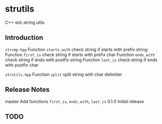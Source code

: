 # strutils

C++ std::string utils

## Introduction

`strcmp.hpp`
Function `starts_with` check string if starts with prefix string
Function `first_is` check string if starts with prefix char
Function `ends_with` check string if ends with postfix string
Function `last_is` check string if ends with postfix char

`strutils.hpp`
Function `split` split string with char delimiter

## Release Notes
master
      Add functions `first_is`, `ends_with`, `last_is` 
0.1.0 Initial release

## TODO
